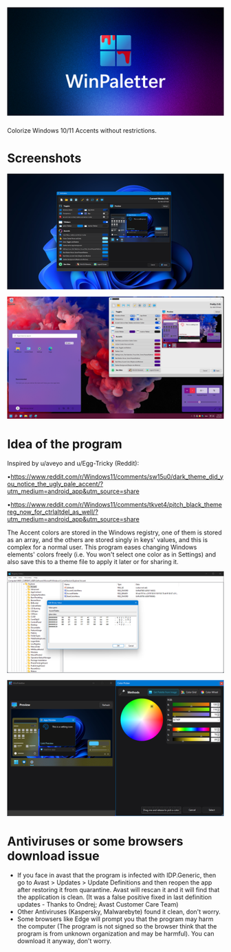 # ![alt text](https://github.com/Abdelrhman-AK/WinPaletter/blob/master/Media/GithubBanner.jpg?raw=true)
Colorize Windows 10/11 Accents without restrictions.

# Screenshots

![alt text](https://github.com/Abdelrhman-AK/WinPaletter/blob/master/Media/0.png?raw=true)

![alt text](https://github.com/Abdelrhman-AK/WinPaletter/blob/master/Media/1.png?raw=true)

# Idea of the program
Inspired by u/aveyo and u/Egg-Tricky (Reddit): 

•https://www.reddit.com/r/Windows11/comments/sw15u0/dark_theme_did_you_notice_the_ugly_pale_accent/?utm_medium=android_app&utm_source=share

•https://www.reddit.com/r/Windows11/comments/tkvet4/pitch_black_themereg_now_for_ctrlaltdel_as_well/?utm_medium=android_app&utm_source=share

The Accent colors are stored in the Windows registry, one of them is stored as an array, and the others are stored singly in keys' values, and this is complex for a normal user. This program eases changing Windows elements' colors freely (i.e. You won't select one color as in Settings) and also save this to a theme file to apply it later or for sharing it.

![alt text](https://github.com/Abdelrhman-AK/WinPaletter/blob/master/Media/2.png?raw=true)

![alt text](https://github.com/Abdelrhman-AK/WinPaletter/blob/master/Media/3.png?raw=true)

# Antiviruses or some browsers download issue
- If you face in avast that the program is infected with IDP.Generic, then go to Avast > Updates > Update Definitions and then reopen the app after restoring it from quarantine. Avast will rescan it and it will find that the application is clean. (It was a false positive fixed in last definition updates - Thanks to Ondrej; Avast Customer Care Team)
- Other Antiviruses (Kaspersky, Malwarebyte) found it clean, don't worry.
- Some browsers like Edge will prompt you that the program may harm the computer (The program is not signed so the browser think that the program is from unknown organization and may be harmful). You can download it anyway, don't worry.

